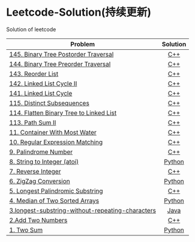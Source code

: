 # Leetcode-Solution(持续更新)
Solution of leetcode

| Problem                                                              | Solution                                              | 
| -------------------------------------------------------------        | :-------------------------------------------------:   |
| [145. Binary Tree Postorder Traversal](https://leetcode.com/problems/binary-tree-postorder-traversal/)  | [C++](./CPP%20Solution/postorderTraversal.cpp) |
| [144. Binary Tree Preorder Traversal](https://leetcode.com/problems/binary-tree-preorder-traversal/)  | [C++](./CPP%20Solution/preorderTraversal.cpp) |
| [143. Reorder List](https://leetcode.com/problems/reorder-list/)  | [C++](./CPP%20Solution/reorderList.cpp) |
| [142. Linked List Cycle II](https://leetcode.com/https://leetcode.com/problems/linked-list-cycle-ii/)  | [C++](./CPP%20Solution/detectCycle.cpp) |
| [141. Linked List Cycle](https://leetcode.com/https://leetcode.com/problems/linked-list-cycle/)  | [C++](./CPP%20Solution/hasCycle.cpp) |
| [115. Distinct Subsequences](https://leetcode.com/problems/distinct-subsequences/)  | [C++](./CPP%20Solution/Distinct%20Subsequences.cpp) |
| [114. Flatten Binary Tree to Linked List](https://leetcode.com/problems/flatten-binary-tree-to-linked-list/)  | [C++](./CPP%20Solution/Flatten%20Binary%20Tree%20to%20Linked%20List.cpp) |
| [113. Path Sum II](https://leetcode.com/problems/path-sum-ii/)  | [C++](./CPP%20Solution/Path%20Sum%20II.cpp) |
| [11. Container With Most Water](https://leetcode.com/problems/container-with-most-water/)  | [C++](./CPP%20Solution/maxArea.cpp) |
| [10. Regular Expression Matching](https://leetcode.com/problems/regular-expression-matching/)  | [C++](./CPP%20Solution/isMatch.cpp) |
| [9. Palindrome Number](https://leetcode.com/problems/palindrome-number/)  | [C++](./CPP%20Solution/isPalindrome.cpp) |
| [8. String to Integer (atoi)](https://leetcode.com/problems/string-to-integer-atoi/)  | [Python](./Python%20Solution/myAtoi.py) |
| [7. Reverse Integer](https://leetcode.com/problems/reverse-integer/)  | [C++](./CPP%20Solution/reverse.cpp) |
| [6. ZigZag Conversion](https://leetcode.com/problems/zigzag-conversion/)  | [Python](./Python%20Solution/convert.py) |
| [5. Longest Palindromic Substring](https://leetcode.com/problems/longest-palindromic-substring/)  | [C++](./CPP%20Solution/longestPalindrome.cpp) |
| [4. Median of Two Sorted Arrays](https://leetcode.com/problems/path-sum-ii/)  | [Python](./Python%20Solution/findMedianSortedArrays.py) |
| [3.longest-substring-without-repeating-characters](https://leetcode.com/problems/longest-substring-without-repeating-characters/)  | [Java](./Java%20Solution/3.%20Longest%20Substring%20Without%20Repeating%20Characters.java)           |
| [2.Add Two Numbers](https://leetcode.com/problems/add-two-numbers/)  | [C++](./CPP%20Solution/Add_Two_Numbers.cpp)           |
| [1. Two Sum](https://leetcode.com/problems/two-sum/)                 | [Python](./Python%20Solution/Two%20Sum.py)            |
